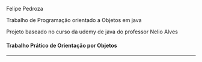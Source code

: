 Felipe Pedroza

Trabalho de Programação orientado a Objetos em java

Projeto baseado no curso da udemy de java do professor Nelio Alves

       
#### Trabalho Prático de Orientação por Objetos 
---
